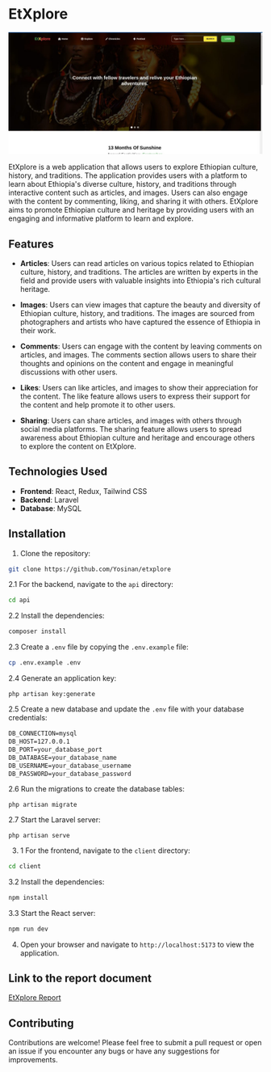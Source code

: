 # EtXplore

![Coffee Ceremony](assets/culture.jpg)

EtXplore is a web application that allows users to explore Ethiopian culture, history, and traditions. The application provides users with a platform to learn about Ethiopia's diverse culture, history, and traditions through interactive content such as articles, and images. Users can also engage with the content by commenting, liking, and sharing it with others. EtXplore aims to promote Ethiopian culture and heritage by providing users with an engaging and informative platform to learn and explore.

## Features

- **Articles**: Users can read articles on various topics related to Ethiopian culture, history, and traditions. The articles are written by experts in the field and provide users with valuable insights into Ethiopia's rich cultural heritage.

- **Images**: Users can view images that capture the beauty and diversity of Ethiopian culture, history, and traditions. The images are sourced from photographers and artists who have captured the essence of Ethiopia in their work.

- **Comments**: Users can engage with the content by leaving comments on articles, and images. The comments section allows users to share their thoughts and opinions on the content and engage in meaningful discussions with other users.

- **Likes**: Users can like articles, and images to show their appreciation for the content. The like feature allows users to express their support for the content and help promote it to other users.

- **Sharing**: Users can share articles, and images with others through social media platforms. The sharing feature allows users to spread awareness about Ethiopian culture and heritage and encourage others to explore the content on EtXplore.

## Technologies Used

- **Frontend**: React, Redux, Tailwind CSS
- **Backend**: Laravel
- **Database**: MySQL

## Installation

1. Clone the repository:

```bash 
git clone https://github.com/Yosinan/etxplore
```

2.1 For the backend, navigate to the `api` directory:

```bash
cd api
```

2.2 Install the dependencies:

```bash
composer install
```

2.3 Create a `.env` file by copying the `.env.example` file:

```bash
cp .env.example .env
```

2.4 Generate an application key:

```
php artisan key:generate
```

2.5 Create a new database and update the `.env` file with your database credentials:

```
DB_CONNECTION=mysql
DB_HOST=127.0.0.1
DB_PORT=your_database_port
DB_DATABASE=your_database_name
DB_USERNAME=your_database_username
DB_PASSWORD=your_database_password
```

2.6 Run the migrations to create the database tables:

```
php artisan migrate
```

2.7 Start the Laravel server:

```
php artisan serve
```

3. 1 For the frontend, navigate to the `client` directory:

```bash
cd client
```

3.2 Install the dependencies:

```bash
npm install
```

3.3 Start the React server:

```bash
npm run dev
```

4. Open your browser and navigate to `http://localhost:5173` to view the application.

## Link to the report document

[EtXplore Report](https://docs.google.com/document/d/19G5mFLOPeWewphFSZELr3HNBvNUf3naNeHdxZcEo6Gs/edit?usp=sharing)

## Contributing

Contributions are welcome! Please feel free to submit a pull request or open an issue if you encounter any bugs or have any suggestions for improvements.